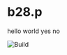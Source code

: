 # b28.p

hello world
yes
no

![Build](https://github.com/YOUR_USERNAME/YOUR_REPO_NAME/actions/workflows/clock.yaml/badge.svg)

